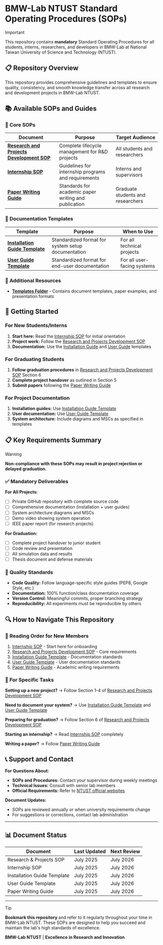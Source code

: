 # BMW-Lab NTUST Standard Operating Procedures (SOPs)

> [!IMPORTANT]
> This repository contains **mandatory** Standard Operating Procedures for all students, interns, researchers, and developers in BMW-Lab at National Taiwan University of Science and Technology (NTUST).

## 📋 Repository Overview

This repository provides comprehensive guidelines and templates to ensure quality, consistency, and smooth knowledge transfer across all research and development projects in BMW-Lab NTUST.

## 📚 Available SOPs and Guides

### 🎯 **Core SOPs**

| Document | Purpose | Target Audience |
|----------|---------|-----------------|
| **[Research and Projects Development SOP](./research-and-projects.md)** | Complete lifecycle management for R&D projects | All students and researchers |
| **[Internship SOP](./internship.md)** | Guidelines for internship programs and requirements | Interns and supervisors |
| **[Paper Writing Guide](./paper-writing.md)** | Standards for academic paper writing and publication | Graduate students and researchers |

### 📖 **Documentation Templates**

| Template | Purpose | When to Use |
|----------|---------|-------------|
| **[Installation Guide Template](./installation-guide.md)** | Standardized format for system setup documentation | For all technical projects |
| **[User Guide Template](./user-guide.md)** | Standardized format for end-user documentation | For all user-facing systems |

### 📁 **Additional Resources**

- **[Templates Folder](./templates/)** - Contains document templates, paper examples, and presentation formats

## 🚀 Getting Started

### For New Students/Interns
1. **Start here:** Read the [Internship SOP](./internship.md) for initial orientation
2. **Project work:** Follow the [Research and Projects Development SOP](./research-and-projects.md)
3. **Documentation:** Use the [Installation Guide](./installation-guide.md) and [User Guide](./user-guide.md) templates

### For Graduating Students
1. **Follow graduation procedures** in [Research and Projects Development SOP](./research-and-projects.md) Section 6
2. **Complete project handover** as outlined in Section 5
3. **Submit papers** following the [Paper Writing Guide](./paper-writing.md)

### For Project Documentation
1. **Installation guides:** Use [Installation Guide Template](./installation-guide.md)
2. **User documentation:** Use [User Guide Template](./user-guide.md)
3. **System architecture:** Include diagrams and MSCs as specified in templates

## 📋 Key Requirements Summary

> [!WARNING]
> **Non-compliance with these SOPs may result in project rejection or delayed graduation.**

### ✅ **Mandatory Deliverables**

**For All Projects:**
- [ ] Private GitHub repository with complete source code
- [ ] Comprehensive documentation (installation + user guides)
- [ ] System architecture diagrams and MSCs
- [ ] Demo video showing system operation
- [ ] IEEE paper report (for research projects)

**For Graduation:**
- [ ] Complete project handover to junior student
- [ ] Code review and presentation
- [ ] All simulation data and results
- [ ] Thesis document and defense materials

### 🎯 **Quality Standards**

- **Code Quality:** Follow language-specific style guides (PEP8, Google Style, etc.)
- **Documentation:** 100% function/class documentation coverage
- **Version Control:** Meaningful commits, proper branching strategy
- **Reproducibility:** All experiments must be reproducible by others

## 🔍 How to Navigate This Repository

### 📖 **Reading Order for New Members**
1. [Internship SOP](./internship.md) - Start here for onboarding
2. [Research and Projects Development SOP](./research-and-projects.md) - Core requirements
3. [Installation Guide Template](./installation-guide.md) - Documentation standards
4. [User Guide Template](./user-guide.md) - User documentation standards
5. [Paper Writing Guide](./paper-writing.md) - Academic writing requirements

### 🔧 **For Specific Tasks**

**Setting up a new project?**
→ Follow Section 1-4 of [Research and Projects Development SOP](./research-and-projects.md)

**Need to document your system?**
→ Use [Installation Guide Template](./installation-guide.md) and [User Guide Template](./user-guide.md)

**Preparing for graduation?**
→ Follow Section 6 of [Research and Projects Development SOP](./research-and-projects.md)

**Starting an internship?**
→ Read [Internship SOP](./internship.md) completely

**Writing a paper?**
→ Follow [Paper Writing Guide](./paper-writing.md)

## 📞 Support and Contact

**For Questions About:**
- **SOPs and Procedures:** Contact your supervisor during weekly meetings
- **Technical Issues:** Consult with senior lab members
- **Official Requirements:** Refer to [NTUST official websites](https://www.academic.ntust.edu.tw/)

**Document Updates:**
- SOPs are reviewed annually or when university requirements change
- For suggestions or corrections, contact lab administration

---

## 📊 Document Status

| Document | Last Updated | Next Review |
|----------|--------------|-------------|
| Research & Projects SOP | July 2025 | July 2026 |
| Internship SOP | July 2025 | July 2026 |
| Installation Guide Template | July 2025 | July 2026 |
| User Guide Template | July 2025 | July 2026 |
| Paper Writing Guide | July 2025 | July 2026 |

---

> [!TIP]
> **Bookmark this repository** and refer to it regularly throughout your time in BMW-Lab NTUST. These SOPs are designed to help you succeed and maintain the lab's high standards of excellence.

**BMW-Lab NTUST** | **Excellence in Research and Innovation**
